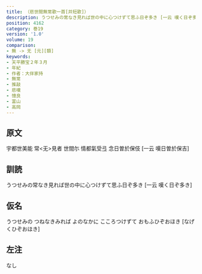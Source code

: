 ```yaml
---
title: （悲世間無常歌一首[并短歌]）
description: うつせみの常なき見れば世の中に心つけずて思ふ日ぞ多き [一云 嘆く日ぞ多き]
position: 4162
category: 巻19
version: '1.0'
volume: 19
comparison:
- 無 -> 无 [元][類]
keywords:
- 天平勝宝２年３月
- 年紀
- 作者：大伴家持
- 無常
- 推敲
- 悲嘆
- 憶良
- 富山
- 高岡
---
```


## 原文

宇都世美能 常<无>見者 世間尓 情都氣受弖 念日曽於保伎 [一云 嘆日曽於保吉]

## 訓読

うつせみの常なき見れば世の中に心つけずて思ふ日ぞ多き [一云 嘆く日ぞ多き]

## 仮名

うつせみの つねなきみれば よのなかに こころつけずて おもふひぞおほき [なげくひぞおほき]

## 左注

なし
